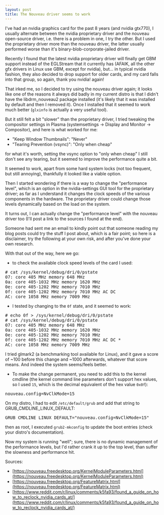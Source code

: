 ```yaml
---
layout: post
title: The Nouveau driver seems to work
---
```

I've had an nvidia graphics card for the past 8 years (and nvidia gtx770), I usually alternate between the nvidia proprietary driver and the nouveau open-source driver, i.e. there is a problem in one, I try the other. But I used the proprietary driver more than the nouveau driver, the latter usually performed worse than it's binary-blob-corporate-jailed driver.

Recently I found that the latest nvidia proprietary driver will finally get GBM support instead of the EGLStream that it currently has (AFAIK, all the other gfx drivers in Linux use GBM, except for nvidia), but... in typical nvidia fashion, they also decided to drop support for older cards, and my card falls into that group, so again, thank you nvidia! again!

That irked me, so I decided to try using the nouveau driver again; it looks like one of the reasons it always did badly in my current distro is that I didn't have the libdrm_nouveau2 package installed (it's likely that it was installed by default and then I removed it). Once I installed that it seemed to work much better (`glxinfo` is actually a very useful tool).

But it still felt a bit "slower" than the proprietary driver, I tried tweaking the compositor settings in Plasma (systemsettings -> Display and Monitor -> Compositor), and here is what worked for me:
- "Keep Window Thumbnails": "Never"
- "Tearing Prevention (vsync)": "Only when cheap"

for what it's worth, setting the vsync option to "only when cheap" I still don't see any tearing, but it seemed to improve the performance quite a bit.

It seemed to work, apart from some hard system locks (not too frequent, but still annoying), thankfully it looked like a viable option.

Then I started wondering if there is a way to change the "performance level", which is an option in the nvidia-settings GUI tool for the proprietary driver; as far as I understand it changes the clock speeds of the various components in the hardware. The proprietary driver could change those levels dynamically based on the load on the system.

It turns out, I can actually change the "performance level" with the nouveau driver too (I'll post a link to the sources I found at the end).

Someone had sent me an email to kindly point out that someone reading my blog posts could try the stuff I post about, which is a fair point; so here is a disclaimer, try the following at your own risk, and after you've done your own research.

With that out of the way, here we go:
- to check the available clock speed levels of the card I used:
<pre>
# cat /sys/kernel/debug/dri/0/pstate
07: core 405 MHz memory 648 MHz
0a: core 405-1032 MHz memory 1620 MHz
0e: core 405-1202 MHz memory 7010 MHz
0f: core 405-1202 MHz memory 7010 MHz AC DC
AC: core 1058 MHz memory 7009 MHz
</pre>

- I tested by changing to the `0f` state, and it seemed to work:
<pre>
# echo 0f > /sys/kernel/debug/dri/0/pstate
# cat /sys/kernel/debug/dri/0/pstate
07: core 405 MHz memory 648 MHz
0a: core 405-1032 MHz memory 1620 MHz
0e: core 405-1202 MHz memory 7010 MHz
0f: core 405-1202 MHz memory 7010 MHz AC DC *
AC: core 1058 MHz memory 7009 MHz
</pre>

I tried glmark2 (a benchmarking tool available for Linux), and it gave a score of ~100 before this change and ~1000 afterwards, whatever that score means. And indeed the system seems/feels better.

- To make the change permanent, you need to add this to the kernel cmdline (the kernel command line parameters don't support hex values, so I used `15`, which is the decimal equivalent of the hex value `0x0f`):
<pre>
nouveau.config=NvClkMode=15
</pre>

On my distro, I had to edit `/etc/default/grub` and add that string to GRUB_CMDLINE_LINUX_DEFAULT:
<pre>
GRUB_CMDLINE_LINUX_DEFAULT="nouveau.config=NvClkMode=15"
</pre>
then as root, I executed `grub2-mkconfig` to update the boot entries (check your distro's documentation).

Now my system is running "well"; sure, there is no dynamic management of the performance levels, but I'd rather crank it up to the top level, than suffer the slowness and performance hit.

Sources:
* [https://nouveau.freedesktop.org/KernelModuleParameters.html](https://nouveau.freedesktop.org/KernelModuleParameters.html)
* [https://nouveau.freedesktop.org/FeatureMatrix.html](https://nouveau.freedesktop.org/FeatureMatrix.html)
* [https://www.reddit.com/r/linux/comments/k5fa93/found_a_guide_on_how_to_reclock_nvidia_cards_at/](https://www.reddit.com/r/linux/comments/k5fa93/found_a_guide_on_how_to_reclock_nvidia_cards_at/)
